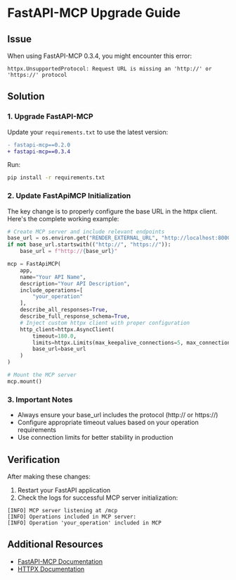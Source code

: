 # FastAPI-MCP Upgrade Guide

## Issue
When using FastAPI-MCP 0.3.4, you might encounter this error:
```
httpx.UnsupportedProtocol: Request URL is missing an 'http://' or 'https://' protocol
```

## Solution

### 1. Upgrade FastAPI-MCP
Update your `requirements.txt` to use the latest version:

```diff
- fastapi-mcp==0.2.0
+ fastapi-mcp==0.3.4
```

Run:
```bash
pip install -r requirements.txt
```

### 2. Update FastApiMCP Initialization
The key change is to properly configure the base URL in the httpx client. Here's the complete working example:

```python
# Create MCP server and include relevant endpoints
base_url = os.environ.get("RENDER_EXTERNAL_URL", "http://localhost:8000")
if not base_url.startswith(("http://", "https://")):
    base_url = f"http://{base_url}"

mcp = FastApiMCP(
    app,
    name="Your API Name",
    description="Your API Description",
    include_operations=[
        "your_operation"
    ],
    describe_all_responses=True,
    describe_full_response_schema=True,
    # Inject custom httpx client with proper configuration
    http_client=httpx.AsyncClient(
        timeout=180.0,
        limits=httpx.Limits(max_keepalive_connections=5, max_connections=10),
        base_url=base_url
    )
)

# Mount the MCP server
mcp.mount()
```

### 3. Important Notes
- Always ensure your base_url includes the protocol (http:// or https://)
- Configure appropriate timeout values based on your operation requirements
- Use connection limits for better stability in production

## Verification
After making these changes:

1. Restart your FastAPI application
2. Check the logs for successful MCP server initialization:
```
[INFO] MCP server listening at /mcp
[INFO] Operations included in MCP server:
[INFO] Operation 'your_operation' included in MCP
```

## Additional Resources
- [FastAPI-MCP Documentation](https://fastapi-mcp.tadata.com/)
- [HTTPX Documentation](https://www.python-httpx.org/)
